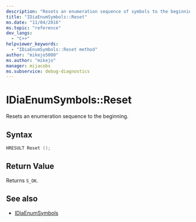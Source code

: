 ```yaml
---
description: "Resets an enumeration sequence of symbols to the beginning."
title: "IDiaEnumSymbols::Reset"
ms.date: "11/04/2016"
ms.topic: "reference"
dev_langs:
  - "C++"
helpviewer_keywords:
  - "IDiaEnumSymbols::Reset method"
author: "mikejo5000"
ms.author: "mikejo"
manager: mijacobs
ms.subservice: debug-diagnostics
---
```

# IDiaEnumSymbols::Reset

Resets an enumeration sequence to the beginning.

## Syntax

```C++
HRESULT Reset ();
```

## Return Value
 Returns `S_OK`.

## See also
- [IDiaEnumSymbols](../../debugger/debug-interface-access/idiaenumsymbols.md)

